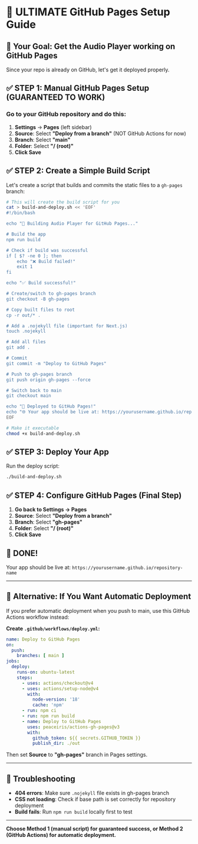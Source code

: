# 🚀 ULTIMATE GitHub Pages Setup Guide

## 🎯 Your Goal: Get the Audio Player working on GitHub Pages

Since your repo is already on GitHub, let's get it deployed properly.

## ✅ STEP 1: Manual GitHub Pages Setup (GUARANTEED TO WORK)

### Go to your GitHub repository and do this:

1. **Settings** → **Pages** (left sidebar)
2. **Source**: Select **"Deploy from a branch"** (NOT GitHub Actions for now)
3. **Branch**: Select **"main"** 
4. **Folder**: Select **"/ (root)"**
5. **Click Save**

## ✅ STEP 2: Create a Simple Build Script

Let's create a script that builds and commits the static files to a `gh-pages` branch:

```bash
# This will create the build script for you
cat > build-and-deploy.sh << 'EOF'
#!/bin/bash

echo "🎵 Building Audio Player for GitHub Pages..."

# Build the app
npm run build

# Check if build was successful
if [ $? -ne 0 ]; then
    echo "❌ Build failed!"
    exit 1
fi

echo "✅ Build successful!"

# Create/switch to gh-pages branch
git checkout -B gh-pages

# Copy built files to root
cp -r out/* .

# Add a .nojekyll file (important for Next.js)
touch .nojekyll

# Add all files
git add .

# Commit
git commit -m "Deploy to GitHub Pages"

# Push to gh-pages branch
git push origin gh-pages --force

# Switch back to main
git checkout main

echo "🚀 Deployed to GitHub Pages!"
echo "🌐 Your app should be live at: https://yourusername.github.io/repository-name"
EOF

# Make it executable
chmod +x build-and-deploy.sh
```

## ✅ STEP 3: Deploy Your App

Run the deploy script:

```bash
./build-and-deploy.sh
```

## ✅ STEP 4: Configure GitHub Pages (Final Step)

1. **Go back to Settings → Pages**
2. **Source**: Select **"Deploy from a branch"**
3. **Branch**: Select **"gh-pages"** 
4. **Folder**: Select **"/ (root)"**
5. **Click Save**

## 🎉 DONE!

Your app should be live at: `https://yourusername.github.io/repository-name`

---

## 🔄 Alternative: If You Want Automatic Deployment

If you prefer automatic deployment when you push to main, use this GitHub Actions workflow instead:

**Create `.github/workflows/deploy.yml`:**

```yaml
name: Deploy to GitHub Pages
on:
  push:
    branches: [ main ]
jobs:
  deploy:
    runs-on: ubuntu-latest
    steps:
      - uses: actions/checkout@v4
      - uses: actions/setup-node@v4
        with:
          node-version: '18'
          cache: 'npm'
      - run: npm ci
      - run: npm run build
      - name: Deploy to GitHub Pages
        uses: peaceiris/actions-gh-pages@v3
        with:
          github_token: ${{ secrets.GITHUB_TOKEN }}
          publish_dir: ./out
```

Then set **Source** to **"gh-pages"** branch in Pages settings.

---

## 🐛 Troubleshooting

- **404 errors**: Make sure `.nojekyll` file exists in gh-pages branch
- **CSS not loading**: Check if base path is set correctly for repository deployment
- **Build fails**: Run `npm run build` locally first to test

---

**Choose Method 1 (manual script) for guaranteed success, or Method 2 (GitHub Actions) for automatic deployment.**